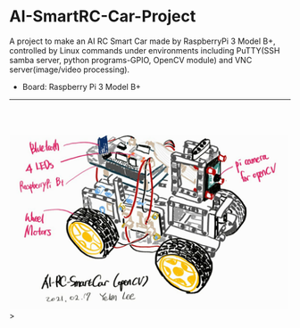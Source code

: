 # AI-SmartRC-Car-Project
A project to make an AI RC Smart Car made by RaspberryPi 3 Model B+, controlled by Linux commands under environments including PuTTY(SSH samba server, python programs-GPIO, OpenCV module) and VNC server(image/video processing).
- Board: Raspberry Pi 3 Model B+
<hr>

<br><br>

<img src="https://github.com/YebinLeee/AI-SmartRC-Car-Project/blob/main/SmartCar-sketch.jpg?raw=true" width="500"></img>>

